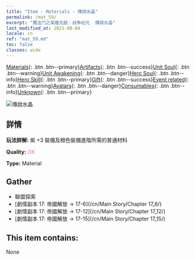 ```yaml
---
title: "Item - Materials - 傳說水晶"
permalink: /mat_59/
excerpt: "魔法门之英雄无敌：战争纪元  傳說水晶"
last_modified_at: 2021-08-04
locale: cn
ref: "mat_59.md"
toc: false
classes: wide
---
```

 [Materials](/ItemsCN/){: .btn .btn--primary}[Artifacts](/ItemsCN/Artifacts/){: .btn .btn--success}[Unit Soul](/ItemsCN/UnitSoul/){: .btn .btn--warning}[Unit Awakening](/ItemsCN/UnitAwakening/){: .btn .btn--danger}[Hero Soul](/ItemsCN/HeroSoul/){: .btn .btn--info}[Hero Skill](/ItemsCN/HeroSkill/){: .btn .btn--primary}[Gift](/ItemsCN/Gift/){: .btn .btn--success}[Event related](/ItemsCN/Events/){: .btn .btn--warning}[Avatars](/ItemsCN/Avatars/){: .btn .btn--danger}[Consumables](/ItemsCN/Consumables/){: .btn .btn--info}[Unknown](/ItemsCN/Unknown/){: .btn .btn--primary}

 ![傳說水晶](/images/t/i_cailiao_shuijing2.png)

## 詳情
 **玩法詳解:** 紫 +3 裝備及橙色裝備進階所需的普通材料

 **Quality:** <span style="color: #DA70D6">OK</span>

 **Type:** Material

## Gather

*    聯盟探索 
*    [劇情副本 17: 帝國解放 -> 17-6](/cn/Main Story/Chapter 17_6/) 
*    [劇情副本 17: 帝國解放 -> 17-12](/cn/Main Story/Chapter 17_12/) 
*    [劇情副本 17: 帝國解放 -> 17-15](/cn/Main Story/Chapter 17_15/) 

## This item contains:

  None


